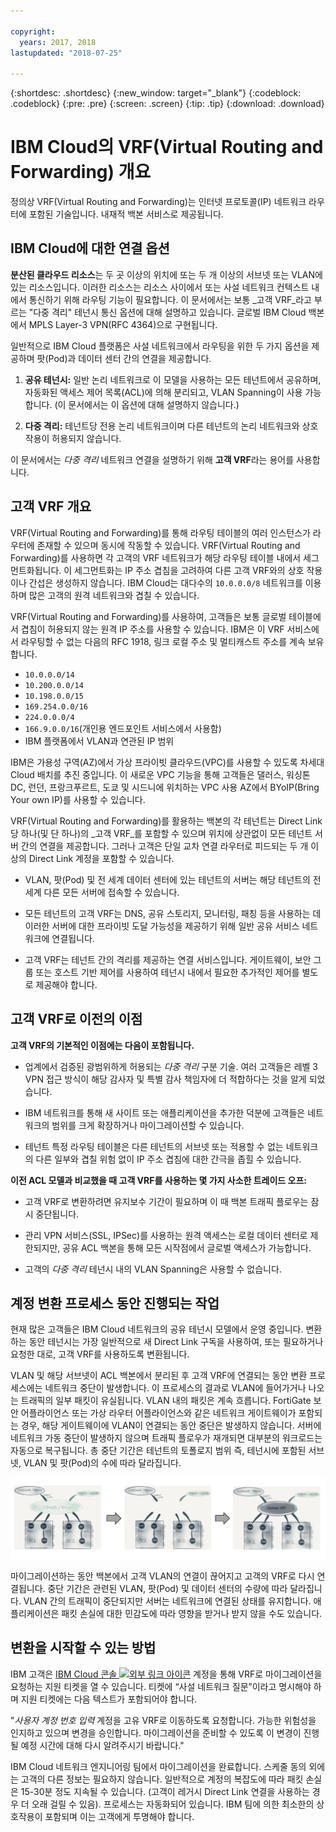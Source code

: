 ```yaml
---

copyright:
  years: 2017, 2018
lastupdated: "2018-07-25"

---
```


{:shortdesc: .shortdesc}
{:new_window: target="_blank"}
{:codeblock: .codeblock}
{:pre: .pre}
{:screen: .screen}
{:tip: .tip}
{:download: .download}

# IBM Cloud의 VRF(Virtual Routing and Forwarding) 개요

정의상 VRF(Virtual Routing and Forwarding)는 인터넷 프로토콜(IP) 네트워크 라우터에 포함된 기술입니다. 내재적 백본 서비스로 제공됩니다. 

## IBM Cloud에 대한 연결 옵션

**분산된 클라우드 리소스**는 두 곳 이상의 위치에 또는 두 개 이상의 서브넷 또는 VLAN에 있는 리소스입니다. 이러한 리소스는 리소스 사이에서 또는 사설 네트워크 컨텍스트 내에서 통신하기 위해 라우팅 기능이 필요합니다. 이 문서에서는 보통 _고객 VRF_라고 부르는 "다중 격리" 테넌시 통신 옵션에 대해 설명하고 있습니다. 글로벌 IBM Cloud 백본에서 MPLS Layer-3 VPN(RFC 4364)으로 구현됩니다.

일반적으로 IBM Cloud 플랫폼은 사설 네트워크에서 라우팅을 위한 두 가지 옵션을 제공하며 팟(Pod)과 데이터 센터 간의 연결을 제공합니다.  

1. **공유 테넌시:** 일반 논리 네트워크로 이 모델을 사용하는 모든 테넌트에서 공유하며, 자동화된 액세스 제어 목록(ACL)에 의해 분리되고, VLAN Spanning이 사용 가능합니다. (이 문서에서는 이 옵션에 대해 설명하지 않습니다.)

2. **다중 격리:** 테넌트당 전용 논리 네트워크이며 다른 테넌트의 논리 네트워크와 상호 작용이 허용되지 않습니다.  

이 문서에서는 _다중 격리_ 네트워크 연결을 설명하기 위해 **고객 VRF**라는 용어를 사용합니다.

## 고객 VRF 개요

VRF(Virtual Routing and Forwarding)를 통해 라우팅 테이블의 여러 인스턴스가 라우터에 존재할 수 있으며 동시에 작동할 수 있습니다. VRF(Virtual Routing and Forwarding)를 사용하면 각 고객의 VRF 네트워크가 해당 라우팅 테이블 내에서 세그먼트화됩니다. 이 세그먼트화는 IP 주소 겹침을 고려하여 다른 고객 VRF와의 상호 작용이나 간섭은 생성하지 않습니다. IBM Cloud는 대다수의 `10.0.0.0/8` 네트워크를 이용하며 많은 고객의 원격 네트워크와 겹칠 수 있습니다. 

VRF(Virtual Routing and Forwarding)를 사용하여, 고객들은 보통 글로벌 테이블에서 겹침이 허용되지 않는 원격 IP 주소를 사용할 수 있습니다. IBM은 이 VRF 서비스에서 라우팅할 수 없는 다음의 RFC 1918, 링크 로컬 주소 및 멀티캐스트 주소를 계속 보유합니다. 

* `10.0.0.0/14` 
* `10.200.0.0/14` 
* `10.198.0.0/15` 
* `169.254.0.0/16` 
* `224.0.0.0/4` 
* `166.9.0.0/16`(개인용 엔드포인트 서비스에서 사용함)
* IBM 플랫폼에서 VLAN과 연관된 IP 범위

IBM은 가용성 구역(AZ)에서 가상 프라이빗 클라우드(VPC)를 사용할 수 있도록 차세대 Cloud 배치를 추진 중입니다. 이 새로운 VPC 기능을 통해 고객들은 댈러스, 워싱톤 DC, 런던, 프랑크푸르트, 도쿄 및 시드니에 위치하는 VPC 사용 AZ에서 BYoIP(Bring Your own IP)를 사용할 수 있습니다.  

VRF(Virtual Routing and Forwarding)를 활용하는 백본의 각 테넌트는 Direct Link당 하나(및 단 하나)의 _고객 VRF_를 포함할 수 있으며 위치에 상관없이 모든 테넌트 서버 간의 연결을 제공합니다. 그러나 고객은 단일 교차 연결 라우터로 피드되는 두 개 이상의 Direct Link 계정을 포함할 수 있습니다.   

* VLAN, 팟(Pod) 및 전 세계 데이터 센터에 있는 테넌트의 서버는 해당 테넌트의 전 세계 다른 모든 서버에 접속할 수 있습니다.  

* 모든 테넌트의 고객 VRF는 DNS, 공유 스토리지, 모니터링, 패칭 등을 사용하는 데 이러한 서버에 대한 프라이빗 도달 가능성을 제공하기 위해 일반 공유 서비스 네트워크에 연결됩니다.

* 고객 VRF는 테넌트 간의 격리를 제공하는 연결 서비스입니다. 게이트웨이, 보안 그룹 또는 호스트 기반 제어를 사용하여 테넌시 내에서 필요한 추가적인 제어를 별도로 제공해야 합니다. 

## 고객 VRF로 이전의 이점

**고객 VRF의 기본적인 이점에는 다음이 포함됩니다.**

* 업계에서 검증된 광범위하게 허용되는 _다중 격리_ 구분 기술. 여러 고객들은 레벨 3 VPN 접근 방식이 해당 감사자 및 특별 감사 책임자에 더 적합하다는 것을 알게 되었습니다.   

* IBM 네트워크를 통해 새 사이트 또는 애플리케이션을 추가한 덕분에 고객들은 네트워크의 범위를 크게 확장하거나 마이그레이션할 수 있습니다.  

* 테넌트 특정 라우팅 테이블은 다른 테넌트의 서브넷 또는 적용할 수 없는 네트워크의 다른 일부와 겹칠 위험 없이 IP 주소 겹침에 대한 간극을 좁힐 수 있습니다.  

**이전 ACL 모델과 비교했을 때 고객 VRF를 사용하는 몇 가지 사소한 트레이드 오프:**  

* 고객 VRF로 변환하려면 유지보수 기간이 필요하며 이 때 백본 트래픽 플로우는 잠시 중단됩니다. 

* 관리 VPN 서비스(SSL, IPSec)를 사용하는 원격 액세스는 로컬 데이터 센터로 제한되지만, 공유 ACL 백본을 통해 모든 시작점에서 글로벌 액세스가 가능합니다. 

* 고객의 _다중 격리_ 테넌시 내의 VLAN Spanning은 사용할 수 없습니다. 

## 계정 변환 프로세스 동안 진행되는 작업

현재 많은 고객들은 IBM Cloud 네트워크의 공유 테넌시 모델에서 운영 중입니다. 변환하는 동안 테넌시는 가장 일반적으로 새 Direct Link 구독을 사용하여, 또는 필요하거나 요청한 대로, 고객 VRF를 사용하도록 변환됩니다.   

VLAN 및 해당 서브넷이 ACL 백본에서 분리된 후 고객 VRF에 연결되는 동안 변환 프로세스에는 네트워크 중단이 발생합니다. 이 프로세스의 결과로 VLAN에 들어가거나 나오는 트래픽의 일부 패킷이 유실됩니다. VLAN 내의 패킷은 계속 흐릅니다. FortiGate 보안 어플라이언스 또는 가상 라우터 어플라이언스와 같은 네트워크 게이트웨이가 포함되는 경우, 해당 게이트웨이에 VLAN이 연결되는 동안 중단은 발생하지 않습니다. 서버에 네트워크 가동 중단이 발생하지 않으며 트래픽 플로우가 재개되면 대부분의 워크로드는 자동으로 복구됩니다. 총 중단 기간은 테넌트의 토폴로지 범위 즉, 테넌시에 포함된 서브넷, VLAN 및 팟(Pod)의 수에 따라 달라집니다. 

![변환 프로세스](/images/vrf-on-ibm-cloud.png)

마이그레이션하는 동안 백본에서 고객 VLAN의 연결이 끊어지고 고객의 VRF로 다시 연결됩니다. 중단 기간은 관련된 VLAN, 팟(Pod) 및 데이터 센터의 수량에 따라 달라집니다. VLAN 간의 트래픽이 중단되지만 서버는 네트워크에 연결된 상태를 유지합니다. 애플리케이션은 패킷 손실에 대한 민감도에 따라 영향을 받거나 받지 않을 수도 있습니다. 

## 변환을 시작할 수 있는 방법

IBM 고객은 [IBM Cloud 콘솔 ![외부 링크 아이콘](../../icons/launch-glyph.svg "외부 링크 아이콘")]( https://control.bluemix.net/support/unifiedConsole/tickets/add) 계정을 통해 VRF로 마이그레이션을 요청하는 지원 티켓을 열 수 있습니다. 티켓에 “사설 네트워크 질문”이라고 명시해야 하며 지원 티켓에는 다음 텍스트가 포함되어야 합니다.  

"_사용자 계정 번호 입력_ 계정을 고유 VRF로 이동하도록 요청합니다. 가능한 위험성을 인지하고 있으며 변경을 승인합니다. 마이그레이션을 준비할 수 있도록 이 변경이 진행될 예정 시간에 대해 다시 알려주시기 바랍니다."  

IBM Cloud 네트워크 엔지니어링 팀에서 마이그레이션을 완료합니다. 스케줄 동의 외에는 고객의 다른 정보는 필요하지 않습니다. 일반적으로 계정의 복잡도에 따라 패킷 손실은 15-30분 정도 지속될 수 있습니다. (고객이 레거시 Direct Link 연결을 사용하는 경우 더 오래 걸릴 수 있음). 프로세스는 자동화되어 있습니다. IBM 팀에 의한 최소한의 상호작용이 포함되며 이는 고객에게 투명해야 합니다. 
